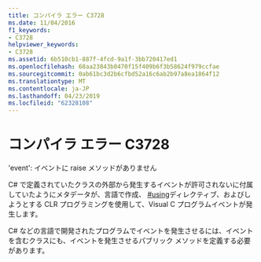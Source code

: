 ```yaml
---
title: コンパイラ エラー C3728
ms.date: 11/04/2016
f1_keywords:
- C3728
helpviewer_keywords:
- C3728
ms.assetid: 6b510cb1-887f-4fcd-9a1f-3bb720417ed1
ms.openlocfilehash: 68aa23843b0470f15f409b6f3b58624f979ccfae
ms.sourcegitcommit: 0ab61bc3d2b6cfbd52a16c6ab2b97a8ea1864f12
ms.translationtype: MT
ms.contentlocale: ja-JP
ms.lasthandoff: 04/23/2019
ms.locfileid: "62328108"
---
```

# <a name="compiler-error-c3728"></a>コンパイラ エラー C3728

'event': イベントに raise メソッドがありません

C# で定義されていたクラスの外部から発生するイベントが許可されないに付属していたようにメタデータが、言語で作成、 [#using](../../preprocessor/hash-using-directive-cpp.md)ディレクティブ、およびしようとする CLR プログラミングを使用して、Visual C プログラムイベントが発生します。

C# などの言語で開発されたプログラムでイベントを発生させるには、イベントを含むクラスにも、イベントを発生させるパブリック メソッドを定義する必要があります。